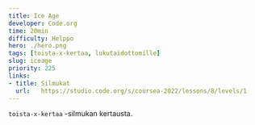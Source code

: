 ```yaml
---
title: Ice Age
developer: Code.org
time: 20min
difficulty: Helppo
hero: ./hero.png
tags: [toista-x-kertaa, lukutaidottomille]
slug: iceage
priority: 225
links:
- title: Silmukat
  url:   https://studio.code.org/s/coursea-2022/lessons/8/levels/1
---
```


`toista-x-kertaa` -silmukan kertausta.
